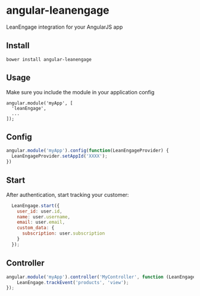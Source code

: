 angular-leanengage
==================

LeanEngage integration for your AngularJS app

Install
-------

```
bower install angular-leanengage
```

Usage
-----

Make sure you include the module in your application config

```
angular.module('myApp', [
  'leanEngage',
  ...
]);
```

Config
-----

```js
angular.module('myApp').config(function(LeanEngageProvider) {
  LeanEngageProvider.setAppId('XXXX');
})
```

Start
----

After authentication, start tracking your customer:


```js
  LeanEngage.start({
    user_id: user.id,
    name: user.username,
    email: user.email,
    custom_data: {
      subscription: user.subscription
    }
  });
```

Controller
----

```js
angular.module('myApp').controller('MyController', function (LeanEngage) {
    LeanEngage.trackEvent('products', 'view');
});
```
